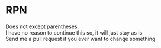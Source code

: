 # RPN
Does not except parentheses.\
I have no reason to continue this so, it will just stay as is\
Send me a pull request if you ever want to change something
